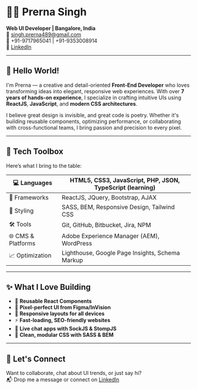 # 👩‍💻 Prerna Singh

**Web UI Developer | Bangalore, India**  
📧 singh.prerna489@gmail.com  
📱 +91-9717965041 | +91-9353008914  
🔗 [LinkedIn](https://linkedin.com/in/prerna-singh-abb206107)

---

## 🌈 Hello World!

I'm Prerna — a creative and detail-oriented **Front-End Developer** who loves transforming ideas into elegant, responsive web experiences. With over **7 years of hands-on experience**, I specialize in crafting intuitive UIs using **ReactJS**, **JavaScript**, and **modern CSS architectures**.

I believe great design is invisible, and great code is poetry. Whether it's building reusable components, optimizing performance, or collaborating with cross-functional teams, I bring passion and precision to every pixel.

---

## 🚀 Tech Toolbox

Here’s what I bring to the table:

| 💻 Languages     | HTML5, CSS3, JavaScript, PHP, JSON, TypeScript (learning) |
|------------------|------------------------------------|
| 🧩 Frameworks    | ReactJS, JQuery, Bootstrap, AJAX   |
| 🎨 Styling       | SASS, BEM, Responsive Design, Tailwind CSS |
| 🛠️ Tools         | Git, GitHub, Bitbucket, Jira, NPM  |
| 🌐 CMS & Platforms | Adobe Experience Manager (AEM), WordPress |
| 📈 Optimization  | Lighthouse, Google Page Insights, Schema Markup |

---

## ✨ What I Love Building

- 🔧 **Reusable React Components**  
- 🎨 **Pixel-perfect UI from Figma/InVision**  
- 📱 **Responsive layouts for all devices**  
- ⚡ **Fast-loading, SEO-friendly websites**  
- 💬 **Live chat apps with SockJS & StompJS**  
- 🧠 **Clean, modular CSS with SASS & BEM**

---

## 🤝 Let's Connect

Want to collaborate, chat about UI trends, or just say hi?  
📬 Drop me a message or connect on [LinkedIn](https://linkedin.com/in/prerna-singh-abb206107)


